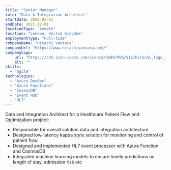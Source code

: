 ```yaml
---
title: "Senior Manager"
role: "Data & Integration Architect"
startDate: 2020-02-01
endDate: 2021-12-01
locationType: "remote"
location: "London, United Kingdom"
employmentType: "Full-time"
companyName: "Hitachi Vantara"
companyUrl: "https://www.hitachivantara.com/"
companyLogo:
    url: "https://cdn.icon-icons.com/icons2/2699/PNG/512/hitachi_logo_icon_168125.png"
    alt: ""
skills: 
  - "agile"
technologies:
  - "Azure DevOps"
  - "Azure Functions"
  - "CosmosDB"
  - "Event Hub"
  - "HL7"
---
```

Data and Integration Architect for a Healthcare Patient Flow and Optimization project:

- Responsible for overall solution data and integration architecture
- Designed low-latency kappa style solution for monitoring and control of patient flow
- Designed and implemented HL7 event processor with Azure Function and CosmosDB
- Integrated machine learning models to ensure timely predictions on length of stay, admission risk etc
